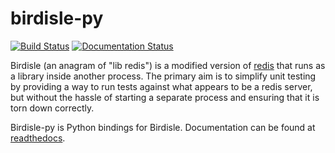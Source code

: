 # birdisle-py

[![Build Status](https://travis-ci.org/bmerry/birdisle-py.svg?branch=master)](https://travis-ci.org/bmerry/birdisle-py)
[![Documentation Status](https://readthedocs.org/projects/birdisle/badge/?version=latest)](https://birdisle.readthedocs.io/en/latest/?badge=latest)

Birdisle (an anagram of "lib redis") is a modified version of
[redis](https://redis.io) that runs as a library inside another process. The
primary aim is to simplify unit testing by providing a way to run tests
against what appears to be a redis server, but without the hassle of starting a
separate process and ensuring that it is torn down correctly.

Birdisle-py is Python bindings for Birdisle. Documentation can be found at
[readthedocs](https://birdisle.readthedocs.io/).
